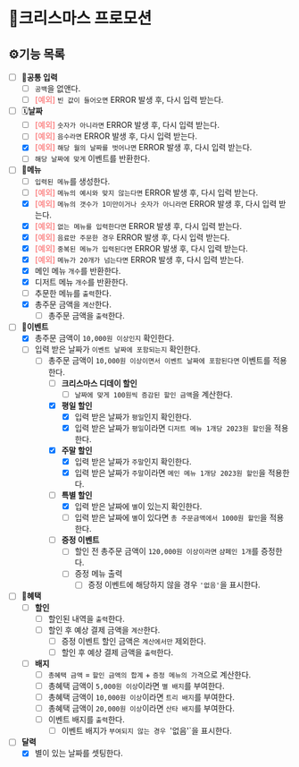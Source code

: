 # 🎄크리스마스 프로모션

## ⚙️기능 목록
- [ ] 🔣**공통 입력**
    - [ ] `공백`을 없앤다.
    - [ ] <span style="color: #FC8C8C">**[예외]**</span> `빈 값이 들어오면` ERROR 발생 후, 다시 입력 받는다.
- [ ] 🗓️**날짜**
    - [ ] <span style="color: #FC8C8C">**[예외]**</span> `숫자가 아니라면` ERROR 발생 후, 다시 입력 받는다.
    - [ ] <span style="color: #FC8C8C">**[예외]**</span> `음수라면` ERROR 발생 후, 다시 입력 받는다.
    - [x] <span style="color: #FC8C8C">**[예외]**</span> `해당 월의 날짜를 벗어나면` ERROR 발생 후, 다시 입력 받는다.
    - [ ] `해당 날짜에 맞게` 이벤트를 반환한다.
- [ ] 🥘**메뉴**
    - [ ] `입력된 메뉴`를 생성한다.
    - [ ] <span style="color: #FC8C8C">**[예외]**</span> `메뉴의 예시와 맞지 않는다면` ERROR 발생 후, 다시 입력 받는다.
    - [x] <span style="color: #FC8C8C">**[예외]**</span> `메뉴의 갯수가 1미만이거나 숫자가 아니라면` ERROR 발생 후, 다시 입력 받는다.
    - [x] <span style="color: #FC8C8C">**[예외]**</span> `없는 메뉴를 입력한다면` ERROR 발생 후, 다시 입력 받는다.
    - [x] <span style="color: #FC8C8C">**[예외]**</span> `음료만 주문한 경우` ERROR 발생 후, 다시 입력 받는다.
    - [x] <span style="color: #FC8C8C">**[예외]**</span> `중복된 메뉴가 입력된다면` ERROR 발생 후, 다시 입력 받는다.
    - [x] <span style="color: #FC8C8C">**[예외]**</span> `메뉴가 20개가 넘는다면` ERROR 발생 후, 다시 입력 받는다.
    - [x] 메인 메뉴 `개수`를 반환한다.
    - [x] 디저트 메뉴 `개수`를 반환한다.
    - [ ] 추문한 메뉴를 `출력`한다.
    - [x] 총주문 금액을 `계산`한다.
        - [ ] 총주문 금액을 `출력`한다. 
- [ ] 🎈**이벤트**
    - [x] 총주문 금액이 `10,000원 이상인지` 확인한다.
    - [ ] 입력 받은 날짜가 `이벤트 날짜에 포함되는지` 확인한다.
        - [ ] 총주문 금액이 `10,000원 이상이면서 이벤트 날짜에 포함된다면` 이벤트를 적용한다. 
            - [ ] **크리스마스 디데이 할인**
                - [ ] `날짜에 맞게 100원씩 증감된 할인 금액`을 계산한다.
            - [x] **평일 할인**
                - [x] 입력 받은 날짜가 `평일`인지 확인한다.
                - [x] 입력 받은 날짜가 `평일`이라면 `디저트 메뉴 1개당 2023원 할인`을 적용한다.
            - [x] **주말 할인**
                - [x] 입력 받은 날짜가 `주말`인지 확인한다.
                - [x] 입력 받은 날짜가 `주말`이라면 `메인 메뉴 1개당 2023원 할인`을 적용한다.
            - [ ] **특별 할인**
                - [x] 입력 받은 날짜에 `별`이 있는지 확인한다.
                - [ ] 입력 받은 날짜에 `별`이 있다면 `총 주문금액에서 1000원 할인`을 적용한다.
            - [ ] **증정 이벤트**
                - [ ] 할인 전 총주문 금액이 `120,000원 이상이라면` `샴페인 1개`를 증정한다.
                - [ ] 증정 메뉴 출력 
                    - [ ] 증정 이벤트에 해당하지 않을 경우 `'없음'`을 표시한다.
- [ ] 🎉**혜택**
    - [ ] **할인**
      - [ ] 할인된 내역을 `출력`한다. 
      - [ ] 할인 후 예상 결제 금액을 `계산`한다.
          - [ ] 증정 이벤트 할인 금액은 `계산에서만` 제외한다.
          - [ ] 할인 후 예상 결제 금액을 `출력`한다.
    - [ ] **배지** 
       - [ ] `총혜택 금액` = `할인 금액의 합계` + `증정 메뉴의 가격`으로 계산한다.
       - [ ] 총혜택 금액이 `5,000원 이상`이라면 `별 배지`를 부여한다.
       - [ ] 총혜택 금액이 `10,000원 이상`이라면 `트리 배지`를 부여한다.
       - [ ] 총혜택 금액이 `20,000원 이상`이라면 `산타 배지`를 부여한다.
       - [ ] 이벤트 배지를 `출력`한다.
           - [ ] 이벤트 배지가 `부여되지 않는 경우 `'없음'`을 표시한다.
- [ ] **달력**
    - [x] 별이 있는 날짜를 셋팅한다.